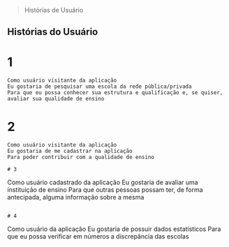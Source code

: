 > Histórias de Usuário
## Histórias do Usuário

# 1
```
Como usuário visitante da aplicação
Eu gostaria de pesquisar uma escola da rede pública/privada
Para que eu possa conhecer sua estrutura e qualificação e, se quiser, avaliar sua qualidade de ensino
```
# 2
```
Como usuário visitante da aplicação
Eu gostaria de me cadastrar na aplicação
Para poder contribuir com a qualidade de ensino

# 3
```
Como usuário cadastrado da aplicação
Eu gostaria de avaliar uma instituição de ensino
Para que outras pessoas possam ter, de forma antecipada, alguma informação sobre a mesma
```

# 4
```
Como usuário da aplicação
Eu gostaria de  possuir dados estatísticos
Para que eu possa verificar em números a discrepância das escolas
```
